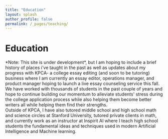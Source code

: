```yaml
---
title: "Education"
layout: splash
author_profile: false
permalink: /_pages/teaching/
---
```

<h1>Education</h1>
<body>*Note: This site is under development*, but I am hoping to include a brief history of places i've taught in the past as well as updates about my progress with KPCA- a college essay editing (and soon to be tutoring) business where I am currently an essay editor, operations manager, and product manager hoping to launch a live essay counseling service this fall. We have worked with thousands of students in the past couple of years and hope to continue building our momentum to alleviate students' stress during the college application process while also helping them become better writers all while helping them find their strengths. 
<br> Outside of KPCA, I have also tutored middle school and high school math and science circles at Stanford University, tutored private clients in math, and currently work as an instructor at Inspirit AI where I teach high school students the fundamental ideas and techniques used in modern Artificial Intelligence and Machine learning. </body>